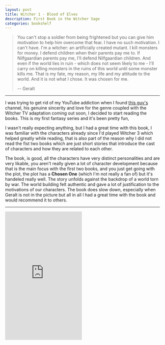 ```yaml
---
layout: post
title: Witcher 1 - Blood of Elves
description: First Book in the Witcher Sage
categories: bookshelf 
---
```


> You can't stop a soldier from being frightened but you can give him motivation to help him overcome that fear. I have no such motivation. I can't have. I'm a witcher: an artificially created mutant. I kill monsters for money. I defend children when their parents pay me to. If Nilfgaardian parents pay me, I'll defend Nilfgaardian children. And even if the world lies in ruin - which does not seem likely to me - I'll carry on killing monsters in the ruins of this world until some monster kills me. That is my fate, my reason, my life and my attitude to the world. And it is not what I chose. It was chosen for me.
>
> -- Geralt

---

I was trying to get rid of my YouTube addiction when I found [this guy's](https://www.youtube.com/channel/UCw--xPGVVxYzRsWyV1nFqgg) channel, his genuine sincerity and love for the genre coupled with the Witcher TV adaptation coming out soon, I decided to start reading the books. This is my first fantasy series and it's been pretty fun,

I wasn't really expecting anything, but I had a great time with this book, I was familiar with the characters already since I'd played Witcher 3 which helped greatly while reading, that is also part of the reason why I did not read the fist two books which are just short stories that introduce the cast of characters and how they are related to each other.

The book, is good, all the characters have very distinct personalities and are very likable, you aren't really given a lot of character development because that is the main focus with the first two books, and you just get going with the plot, the plot has a **Chosen One** (which I'm not really a fan of) but it's handeled really well. The story unfolds against the backdrop of a world torn by war. The world building felt authentic and gave a lot of justification to the motivations of our characters. The book does slow down, especially when Geralt is not in the picture but all in all I had a great time with the book and would recommend it to others.

---

<iframe type="text/html" width="250" height="418" frameborder="0" allowfullscreen style="max-width:100%" src="https://read.amazon.in/kp/card?asin=B0043M66Z4&preview=newtab&linkCode=kpe&ref_=cm_sw_r_kb_dp_MxT.DbPEJA2PC&hideShare=true" ></iframe>